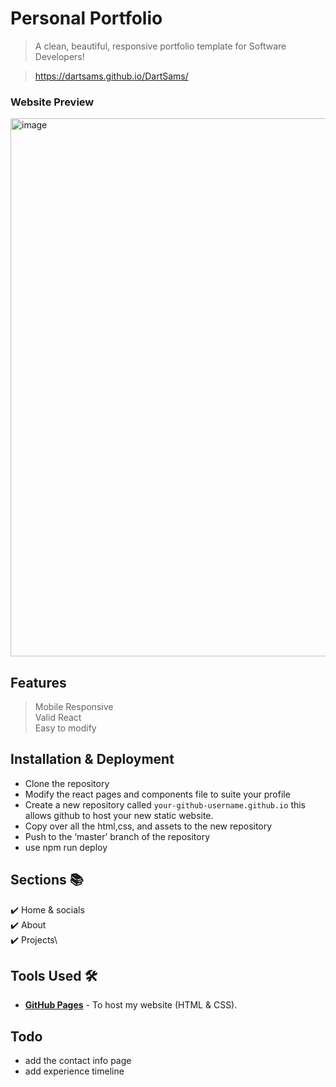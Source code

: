 # Personal Portfolio 
> A clean, beautiful, responsive portfolio template for Software Developers!

> https://dartsams.github.io/DartSams/


### Website Preview
<p> 
    <img width="1897" height="861" alt="image" src="https://github.com/user-attachments/assets/3abbfbe5-4039-4967-9df3-bc3bbc57641c" />

</p>


## Features 
> Mobile Responsive\
> Valid React\
> Easy to modify

## Installation & Deployment 
-	Clone the repository
-	Modify the react pages and components file to suite your profile
-	Create a new repository called `your-github-username.github.io` this allows github to host your new static website.
-	Copy over all the html,css, and assets to the new repository 
-	Push to the ‘master’ branch of the repository
-   use npm run deploy


## Sections 📚
✔️ Home & socials\
✔️ About\
✔️ Projects\


## Tools Used 🛠️
* [<b>GitHub Pages</b>](https://create-react-app.dev/docs/deployment/#github-pages) - To host my website (HTML & CSS).


## Todo
-   add the contact info page
-   add experience timeline
